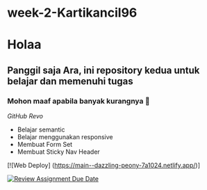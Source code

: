 # week-2-Kartikancil96
# Holaa
## Panggil saja Ara, ini repository kedua untuk belajar dan memenuhi tugas 

### Mohon maaf apabila banyak kurangnya 🙏
*GitHub Revo*
- Belajar semantic
- Belajar menggunakan responsive
- Membuat Form Set
- Membuat Sticky Nav Header 


[![Web Deploy] (https://main--dazzling-peony-7a1024.netlify.app/)]

[![Review Assignment Due Date](https://classroom.github.com/assets/deadline-readme-button-24ddc0f5d75046c5622901739e7c5dd533143b0c8e959d652212380cedb1ea36.svg)](https://classroom.github.com/a/6H2sAzcR)

